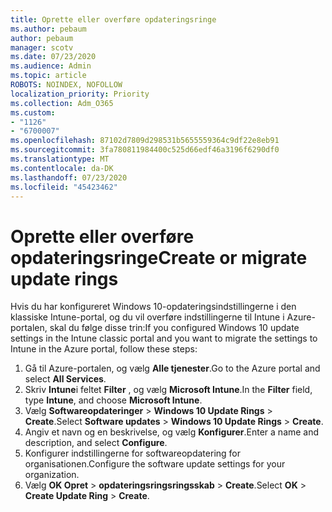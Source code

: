 ```yaml
---
title: Oprette eller overføre opdateringsringe
ms.author: pebaum
author: pebaum
manager: scotv
ms.date: 07/23/2020
ms.audience: Admin
ms.topic: article
ROBOTS: NOINDEX, NOFOLLOW
localization_priority: Priority
ms.collection: Adm_O365
ms.custom:
- "1126"
- "6700007"
ms.openlocfilehash: 87102d7809d298531b5655559364c9df22e8eb91
ms.sourcegitcommit: 3fa780811984400c525d66edf46a3196f6290df0
ms.translationtype: MT
ms.contentlocale: da-DK
ms.lasthandoff: 07/23/2020
ms.locfileid: "45423462"
---
```

# <a name="create-or-migrate-update-rings"></a><span data-ttu-id="ef299-102">Oprette eller overføre opdateringsringe</span><span class="sxs-lookup"><span data-stu-id="ef299-102">Create or migrate update rings</span></span>

<span data-ttu-id="ef299-103">Hvis du har konfigureret Windows 10-opdateringsindstillingerne i den klassiske Intune-portal, og du vil overføre indstillingerne til Intune i Azure-portalen, skal du følge disse trin:</span><span class="sxs-lookup"><span data-stu-id="ef299-103">If you configured Windows 10 update settings in the Intune classic portal and you want to migrate the settings to Intune in the Azure portal, follow these steps:</span></span>

1.  <span data-ttu-id="ef299-104">Gå til Azure-portalen, og vælg **Alle tjenester**.</span><span class="sxs-lookup"><span data-stu-id="ef299-104">Go to the Azure portal and select  **All Services**.</span></span>
2.  <span data-ttu-id="ef299-105">Skriv **Intune**i feltet **Filter** , og vælg **Microsoft Intune**.</span><span class="sxs-lookup"><span data-stu-id="ef299-105">In the  **Filter**  field, type  **Intune**, and choose  **Microsoft Intune**.</span></span>
3.  <span data-ttu-id="ef299-106">Vælg **Softwareopdateringer**   >   **Windows 10 Update Rings**   >   **Create**.</span><span class="sxs-lookup"><span data-stu-id="ef299-106">Select  **Software updates**  >  **Windows 10 Update Rings**  >  **Create**.</span></span>
4.  <span data-ttu-id="ef299-107">Angiv et navn og en beskrivelse, og vælg **Konfigurer**.</span><span class="sxs-lookup"><span data-stu-id="ef299-107">Enter a name and description, and select  **Configure**.</span></span>
5.  <span data-ttu-id="ef299-108">Konfigurer indstillingerne for softwareopdatering for organisationen.</span><span class="sxs-lookup"><span data-stu-id="ef299-108">Configure the software update settings for your organization.</span></span>
6.  <span data-ttu-id="ef299-109">Vælg **OK Opret**  >  **opdateringsringsringsskab**  >  **Create**.</span><span class="sxs-lookup"><span data-stu-id="ef299-109">Select  **OK** > **Create Update Ring** > **Create**.</span></span>